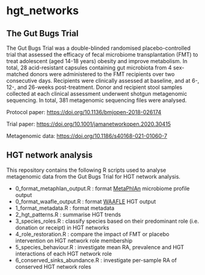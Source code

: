 # hgt_networks

## The Gut Bugs Trial

The Gut Bugs Trial was a double-blinded randomised placebo-controlled trial that assessed the efficacy of fecal microbiome transplantation (FMT) to treat adolescent (aged 14-18 years) obesity and improve metabolism. In total, 28 acid-resistant capsules containing gut microbiota from 4 sex-matched donors were administered to the FMT recipients over two consecutive days. Recipients were clinically assessed at baseline, and at 6-, 12-, and 26-weeks post-treatment. Donor and recipient stool samples collected at each clinical assessment underwent shotgun metagenomic sequencing. In total, 381 metagenomic sequencing files were analysed.

Protocol paper: https://doi.org/10.1136/bmjopen-2018-026174

Trial paper: https://doi.org/10.1001/jamanetworkopen.2020.30415

Metagenomic data: https://doi.org/10.1186/s40168-021-01060-7

## HGT network analysis

This repository contains the following R scripts used to analyse metagenomic data from the Gut Bugs Trial for HGT network analysis.

- 0_format_metaphlan_output.R : format [MetaPhlAn](https://github.com/biobakery/MetaPhlAn) microbiome profile output
- 0_format_waafle_output.R : format [WAAFLE](https://github.com/biobakery/waafle) HGT output
- 1_format_metadata.R : format metadata
- 2_hgt_patterns.R : summarise HGT trends
- 3_species_roles.R : classify species based on their predominant role (i.e. donation or receipt) in HGT networks
- 4_role_restoration.R : compare the impact of FMT or placebo intervention on HGT network role membership
- 5_species_behaviour.R : investigate mean RA, prevalence and HGT interactions of each HGT network role
- 6_conserved_sinks_abundance.R : investigate per-sample RA of conserved HGT network roles
